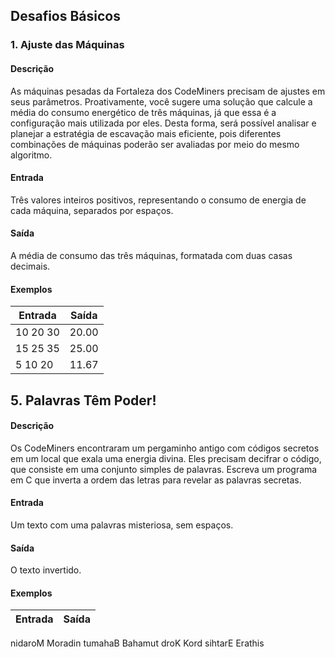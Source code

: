 ## Desafios Básicos

### 1. Ajuste das Máquinas

#### Descrição
As máquinas pesadas da Fortaleza dos CodeMiners precisam de ajustes em seus parâmetros. Proativamente, você sugere uma solução que calcule a média do consumo energético de três máquinas, já que essa é a configuração mais utilizada por eles. Desta forma, será possível analisar e planejar a estratégia de escavação mais eficiente, pois diferentes combinações de máquinas poderão ser avaliadas por meio do mesmo algoritmo.

#### Entrada
Três valores inteiros positivos, representando o consumo de energia de cada máquina, separados por espaços.

#### Saída
A média de consumo das três máquinas, formatada com duas casas decimais.

#### Exemplos

| **Entrada** | **Saída** |
|---|---|
| 10 20 30 | 20.00 |
| 15 25 35 | 25.00 |
| 5 10 20 | 11.67 |

## 5. Palavras Têm Poder!

#### Descrição
Os CodeMiners encontraram um pergaminho antigo com códigos secretos em um local que exala uma energia divina. Eles precisam decifrar o código, que consiste em uma conjunto simples de palavras. Escreva um programa em C que inverta a ordem das letras para revelar as palavras secretas.

#### Entrada
Um texto com uma palavras misteriosa, sem espaços.

#### Saída
O texto invertido.

#### Exemplos

| **Entrada** | **Saída** |
|---|---|
nidaroM	Moradin
tumahaB	Bahamut
droK	Kord
sihtarE	Erathis
